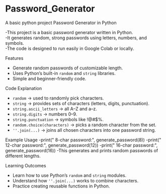 # Password_Generator
A basic python project
Password Generator in Python

-This project is a basic password generator written in Python.  
-It generates random, strong passwords using letters, numbers, and symbols.  
-The code is designed to run easily in Google Colab or locally.

 Features
- Generate random passwords of customizable length.
- Uses Python’s built-in `random` and `string` libraries.
- Simple and beginner-friendly code.

Code Explanation
- `random` → used to randomly pick characters.
- `string` → provides sets of characters (letters, digits, punctuation).
- `string.ascii_letters` → all A–Z and a–z.
- `string.digits` → numbers 0–9.
- `string.punctuation` → symbols like !@#$%.
- `random.choice(characters)` → picks a random character from the set.
- `''.join(...)` → joins all chosen characters into one password string.

Example Usage
-print(" 8-char password:", generate_password(8))
-print(" 12-char password:", generate_password(12))
-print(" 16-char password:", generate_password(16))
-This generates and prints random passwords of different lengths.

Learning Outcomes
- Learn how to use Python’s `random` and `string` modules.
- Understand how `''.join(...)` works to combine characters.
- Practice creating reusable functions in Python.

